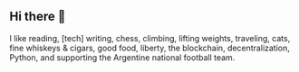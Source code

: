## Hi there 👋

I like reading, [tech] writing, chess, climbing, lifting weights, traveling, cats, fine whiskeys & cigars, good food, liberty, the blockchain, decentralization, Python, and supporting the Argentine national football team.
